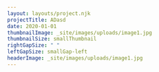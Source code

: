 ```yaml
---
layout: layouts/project.njk
projectTitle: ADasd
date: 2020-01-01
thumbnailImage: _site/images/uploads/image1.jpg
thumbnailSize: smallThumbnail
rightGapSize: " "
leftGapSize: smallGap-left
headerImage: _site/images/uploads/image1.jpg
---
```

